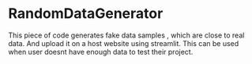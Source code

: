 # RandomDataGenerator
This piece of code generates fake data samples , which are close to real data.
And upload it on a host website using streamlit.
This can be used when user doesnt have enough data to test their project.
